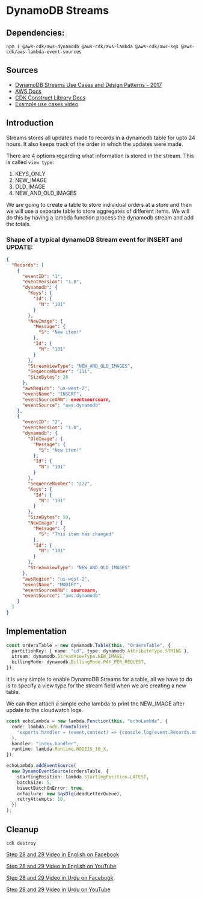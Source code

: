 # DynamoDB Streams
## Dependencies:
```
npm i @aws-cdk/aws-dynamodb @aws-cdk/aws-lambda @aws-cdk/aws-sqs @aws-cdk/aws-lambda-event-sources
```

## Sources

- [DynamoDB Streams Use Cases and Design Patterns - 2017](https://aws.amazon.com/blogs/database/dynamodb-streams-use-cases-and-design-patterns/#:~:text=DynamoDB%20Streams%20is%20a%20powerful,for%20up%20to%2024%20hours.)
- [AWS Docs](https://docs.aws.amazon.com/amazondynamodb/latest/developerguide/Streams.html)
- [CDK Construct Library Docs](https://docs.aws.amazon.com/cdk/api/latest/docs/aws-lambda-event-sources-readme.html#dynamodb-streams)
- [Example use cases video](https://www.youtube.com/watch?v=OjppS4RWWt8)

## Introduction

Streams stores all updates made to records in a dynamodb table for upto 24 hours. It also keeps track of the order in which the updates were made.

There are 4 options regarding what information is stored in the stream. This is called `view type`:

1. KEYS_ONLY
2. NEW_IMAGE
3. OLD_IMAGE
4. NEW_AND_OLD_IMAGES

We are going to create a table to store individual orders at a store and then we will use a separate table to store aggregates of different items. We will do this by having a lambda function process the dynamodb stream and add the totals.

<!-- Maybe add an architecture diagram image here(its just going to be ddbtable => stream => lambda => ddbtable) -->

### Shape of a typical dynamoDB Stream event for INSERT and UPDATE:

```json
{
  "Records": [
    {
      "eventID": "1",
      "eventVersion": "1.0",
      "dynamodb": {
        "Keys": {
          "Id": {
            "N": "101"
          }
        },
        "NewImage": {
          "Message": {
            "S": "New item!"
          },
          "Id": {
            "N": "101"
          }
        },
        "StreamViewType": "NEW_AND_OLD_IMAGES",
        "SequenceNumber": "111",
        "SizeBytes": 26
      },
      "awsRegion": "us-west-2",
      "eventName": "INSERT",
      "eventSourceARN": eventsourcearn,
      "eventSource": "aws:dynamodb"
    },
    {
      "eventID": "2",
      "eventVersion": "1.0",
      "dynamodb": {
        "OldImage": {
          "Message": {
            "S": "New item!"
          },
          "Id": {
            "N": "101"
          }
        },
        "SequenceNumber": "222",
        "Keys": {
          "Id": {
            "N": "101"
          }
        },
        "SizeBytes": 59,
        "NewImage": {
          "Message": {
            "S": "This item has changed"
          },
          "Id": {
            "N": "101"
          }
        },
        "StreamViewType": "NEW_AND_OLD_IMAGES"
      },
      "awsRegion": "us-west-2",
      "eventName": "MODIFY",
      "eventSourceARN": sourcearn,
      "eventSource": "aws:dynamodb"
    }
  ]
}
```

## Implementation

```typescript
const ordersTable = new dynamodb.Table(this, "OrdersTable", {
  partitionKey: { name: "id", type: dynamodb.AttributeType.STRING },
  stream: dynamodb.StreamViewType.NEW_IMAGE,
  billingMode: dynamodb.BillingMode.PAY_PER_REQUEST,
});
```

It is very simple to enable DynamoDB Streams for a table, all we have to do is to specify a view type for the stream field when we are creating a new table.

We can then attach a simple echo lambda to print the NEW_IMAGE after update to the cloudwatch logs.

```typescript
const echoLambda = new lambda.Function(this, "echoLambda", {
  code: lambda.Code.fromInline(
    "exports.handler = (event,context) => {console.log(event.Records.map(item=>Object.entries(item.dynamodb.NewImage))); context.succeed(event);}"
  ),
  handler: "index.handler",
  runtime: lambda.Runtime.NODEJS_10_X,
});

echoLambda.addEventSource(
  new DynamoEventSource(ordersTable, {
    startingPosition: lambda.StartingPosition.LATEST,
    batchSize: 5,
    bisectBatchOnError: true,
    onFailure: new SqsDlq(deadLetterQueue),
    retryAttempts: 10,
  })
);
```

## Cleanup

```
cdk destroy
```

[Step 28 and 29 Video in English on Facebook](https://www.facebook.com/zeeshanhanif/videos/10225932463123071)

[Step 28 and 29 Video in English on YouTube](https://www.youtube.com/watch?v=LCY9ssPMWYY)

[Step 28 and 29 Video in Urdu on Facebook](https://www.facebook.com/zeeshanhanif/videos/10225965758835443)

[Step 28 and 29 Video in Urdu on YouTube](https://www.youtube.com/watch?v=v9QkNInvTz0)

